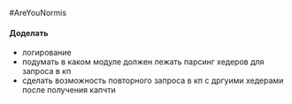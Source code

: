 #AreYouNormis

#### Доделать
* логирование
* подумать в каком модуле должен лежать парсинг хедеров для запроса в кп
* сделать возможность повторного запроса в кп с дргуими хедерами после получения капчти